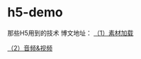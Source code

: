 # h5-demo
那些H5用到的技术
博文地址：
[（1）素材加载](http://www.cnblogs.com/leestar54/p/h5-demo-loading.html)

[（2）音频&视频](http://www.cnblogs.com/leestar54/p/6411495.html)

